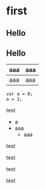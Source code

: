 # first

## Hello

## Hello

|aaa|aaa|
|-|-|
|aaa|aaa|


```javascript=40
var a = 0;
a = 1;
```
test
- a
- aaa
  - aaa

test

test

test

test
